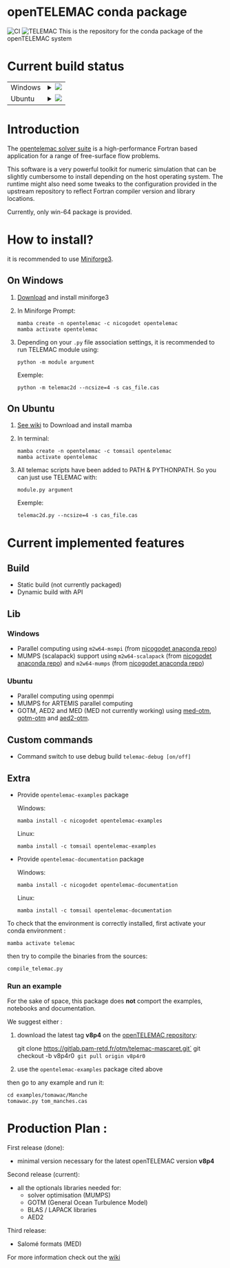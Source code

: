 openTELEMAC conda package 
=========================
![CI](https://github.com/tomsail/telemac-conda/actions/workflows/test_examples.yml/badge.svg) 
![TELEMAC](http://www.opentelemac.org/media/kunena/attachments/75/openTELEMAC_hr.png)
This is the repository for the conda package of the openTELEMAC system

# Current build status

<table>
    
  <tr>
    <td> Windows </td>
    <td>
      <details>
        <summary>
          <a href="https://anaconda.org/nicogodet/opentelemac">
            <img src="https://anaconda.org/nicogodet/opentelemac/badges/version.svg">
          </a>
        </summary>
        <table>
          <thead><tr><th>Dependencies</th><th>Version</th><th>Last update</th></tr></thead>
          <tbody><tr>
              <td>opentelemac</td>
              <td>
                <a href="https://anaconda.org/nicogodet/opentelemac">
                  <img src="https://anaconda.org/nicogodet/opentelemac/badges/version.svg">
                </a>
              </td>
              <td>
                <a href="https://anaconda.org/nicogodet/opentelemac">
                  <img src="https://anaconda.org/nicogodet/opentelemac/badges/latest_release_date.svg">
                </a>
              </td>
            </tr><tr>
              <td>opentelemac-examples</td>
              <td>
                <a href="https://anaconda.org/nicogodet/opentelemac-examples">
                  <img src="https://anaconda.org/nicogodet/opentelemac-examples/badges/version.svg">
                </a>
              </td>
              <td>
                <a href="https://anaconda.org/nicogodet/opentelemac-examples">
                  <img src="https://anaconda.org/nicogodet/opentelemac-examples/badges/latest_release_date.svg">
                </a>
              </td>
            </tr><tr>
              <td>opentelemac-documentation</td>
              <td>
                <a href="https://anaconda.org/nicogodet/opentelemac-documentation">
                  <img src="https://anaconda.org/nicogodet/opentelemac-documentation/badges/version.svg">
                </a>
              </td>
              <td>
                <a href="https://anaconda.org/nicogodet/opentelemac-documentation">
                  <img src="https://anaconda.org/nicogodet/opentelemac-documentation/badges/latest_release_date.svg">
                </a>
              </td>
            </tr>
          </tbody>
        </table>
      </details>
    </td>
  </tr><tr>
    <td> Ubuntu </td>
    <td>
      <details>
        <summary>
          <a href="https://anaconda.org/tomsail/opentelemac">
            <img src="https://anaconda.org/tomsail/opentelemac/badges/version.svg">
          </a>
        </summary>
        <table>
          <thead><tr><th>Dependencies</th><th>Version</th><th>Last update</th></tr></thead>
          <tbody><tr>
              <td>opentelemac</td>
              <td>
                <a href="https://anaconda.org/tomsail/opentelemac">
                  <img src="https://anaconda.org/tomsail/opentelemac/badges/version.svg">
                </a>
              </td>
              <td>
                <a href="https://anaconda.org/tomsail/opentelemac">
                  <img src="https://anaconda.org/tomsail/opentelemac/badges/latest_release_date.svg">
                </a>
              </td>
            </tr><tr>
              <td>opentelemac-examples</td>
              <td>
                <a href="https://anaconda.org/tomsail/opentelemac-examples">
                  <img src="https://anaconda.org/tomsail/opentelemac-examples/badges/version.svg">
                </a>
              </td>
              <td>
                <a href="https://anaconda.org/tomsail/opentelemac-examples">
                  <img src="https://anaconda.org/tomsail/opentelemac-examples/badges/latest_release_date.svg">
                </a>
              </td>
            </tr><tr>
              <td>opentelemac-documentation</td>
              <td>
                <a href="https://anaconda.org/tomsail/opentelemac-documentation">
                  <img src="https://anaconda.org/tomsail/opentelemac-documentation/badges/version.svg">
                </a>
              </td>
              <td>
                <a href="https://anaconda.org/tomsail/opentelemac-documentation">
                  <img src="https://anaconda.org/tomsail/opentelemac-documentation/badges/latest_release_date.svg">
                </a>
              </td>
            </tr>
          </tbody>
        </table>
      </details>
    </td>
  </tr>
</table>

# Introduction

The [opentelemac solver suite](http://www.opentelemac.org) is a high-performance Fortran based application for a range
of free-surface flow problems.

This software is a very powerful toolkit for numeric simulation that can be slightly cumbersome to install depending on the
host operating system. The runtime might also need some tweaks to the configuration provided in the upstream repository to
reflect Fortran compiler version and library locations.

Currently, only win-64 package is provided.

# How to install?
it is recommended to use [Miniforge3](https://github.com/conda-forge/miniforge).

## On Windows
1. [Download](https://github.com/conda-forge/miniforge/releases/latest/download/Miniforge3-Windows-x86_64.exe) and install miniforge3

2. In Miniforge Prompt:

   ```console
   mamba create -n opentelemac -c nicogodet opentelemac
   mamba activate opentelemac
   ```

3. Depending on your `.py` file association settings, it is recommended to run TELEMAC module using:

   ```console
   python -m module argument
   ```

   Exemple:

   ```console
   python -m telemac2d --ncsize=4 -s cas_file.cas
   ```

## On Ubuntu
1. [See wiki](https://github.com/tomsail/telemac-conda/wiki/Install-conda-..-or-rather-mamba-!) to Download and install mamba

2. In terminal:

   ```console
   mamba create -n opentelemac -c tomsail opentelemac
   mamba activate opentelemac
   ```

3. All telemac scripts have been added to PATH & PYTHONPATH. So you can just use TELEMAC with: 

   ```console
   module.py argument
   ```

   Exemple:

   ```console
   telemac2d.py --ncsize=4 -s cas_file.cas
   ```

# Current implemented features

## Build

- Static build (not currently packaged)
- Dynamic build with API

## Lib
### Windows
- Parallel computing using `m2w64-msmpi` (from [nicogodet anaconda repo](https://anaconda.org/nicogodet/m2w64-msmpi))
- MUMPS (scalapack) support using `m2w64-scalapack` (from [nicogodet anaconda repo](https://anaconda.org/nicogodet/m2w64-scalapack)) and `m2w64-mumps` (from [nicogodet anaconda repo](https://anaconda.org/nicogodet/m2w64-mumps))

### Ubuntu
- Parallel computing using openmpi
- MUMPS for ARTEMIS parallel computing
- GOTM, AED2 and MED (MED not currently working) using [med-otm](https://anaconda.org/tomsail/), [gotm-otm](https://anaconda.org/tomsail/gotm-otm) and [aed2-otm](https://anaconda.org/tomsail/aed2-otm). 

## Custom commands

- Command switch to use debug build `telemac-debug [on/off]`

## Extra

- Provide `opentelemac-examples` package

  Windows: 
   ```console
   mamba install -c nicogodet opentelemac-examples
   ```
  Linux: 
   ```console
   mamba install -c tomsail opentelemac-examples
   ```
- Provide `opentelemac-documentation` package

  Windows: 
   ```console
   mamba install -c nicogodet opentelemac-documentation
   ```
  Linux: 
   ```console
   mamba install -c tomsail opentelemac-documentation
   ```

To check that the environment is correctly installed, first activate your conda environment :

    mamba activate telemac
then try to compile the binaries from the sources: 

    compile_telemac.py

### Run an example 
For the sake of space, this package does **not** comport the examples, notebooks and documentation.

We suggest either : 

1. download the latest tag **v8p4** on the [openTELEMAC repository](https://gitlab.pam-retd.fr/otm/telemac-mascaret/-/tree/v8p4r0?ref_type=tags): 

    git clone https://gitlab.pam-retd.fr/otm/telemac-mascaret.git`
    git checkout -b v8p4r0`
    git pull origin v8p4r0`
2. use the `opentelemac-examples` package cited above

then go to any example and run it: 

    cd examples/tomawac/Manche
    tomawac.py tom_manches.cas

# Production Plan : 
First release (done):
* minimal version necessary for the latest openTELEMAC version **v8p4**

Second release (current): 
* all the optionals libraries needed for:
  * solver optimisation (MUMPS)
  * GOTM (General Ocean Turbulence Model)
  * BLAS / LAPACK libraries
  * AED2 

Third release: 
  * Salomé formats (MED) 

For more information check out the [wiki](https://github.com/tomsail/telemac-conda/wiki)